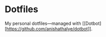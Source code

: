 Dotfiles 
=================

My personal dotfiles—managed with [[Dotbot][https://github.com/anishathalye/dotbot]].
